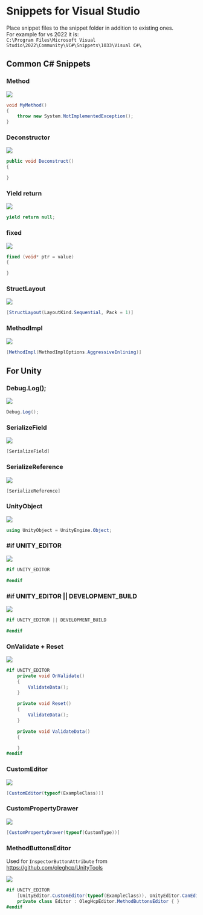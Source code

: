 # Snippets for Visual Studio

Place snippet files to the snippet folder in addition to existing ones.  
For example for vs 2022 it is:  
`C:\Program Files\Microsoft Visual Studio\2022\Community\VC#\Snippets\1033\Visual C#\`

## Common C# Snippets

### Method

![](https://raw.githubusercontent.com/oleghcp/vssnippets/master/_images/mtod.png)

```csharp
void MyMethod()
{
    throw new System.NotImplementedException();
}
```

### Deconstructor

![](https://raw.githubusercontent.com/oleghcp/vssnippets/master/_images/dctor.png)

```csharp
public void Deconstruct()
{

}
```

### Yield return

![](https://raw.githubusercontent.com/oleghcp/vssnippets/master/_images/yr.png)

```csharp
yield return null;
```

### fixed

![](https://raw.githubusercontent.com/oleghcp/vssnippets/master/_images/fixed.png)

```csharp
fixed (void* ptr = value)
{

}
```

### StructLayout

![](https://raw.githubusercontent.com/oleghcp/vssnippets/master/_images/sl.png)

```csharp
[StructLayout(LayoutKind.Sequential, Pack = 1)]
```

### MethodImpl

![](https://raw.githubusercontent.com/oleghcp/vssnippets/master/_images/mi.png)

```csharp
[MethodImpl(MethodImplOptions.AggressiveInlining)]
```

## For Unity

### Debug.Log();

![](https://raw.githubusercontent.com/oleghcp/vssnippets/master/_images/dl.png)

```csharp
Debug.Log();
```

### SerializeField

![](https://raw.githubusercontent.com/oleghcp/vssnippets/master/_images/sf.png)

```csharp
[SerializeField]
```

### SerializeReference

![](https://raw.githubusercontent.com/oleghcp/vssnippets/master/_images/sr.png)

```csharp
[SerializeReference]
```

### UnityObject

![](https://raw.githubusercontent.com/oleghcp/vssnippets/master/_images/uo.png)

```csharp
using UnityObject = UnityEngine.Object;
```

### #if UNITY_EDITOR

![](https://raw.githubusercontent.com/oleghcp/vssnippets/master/_images/ifue.png)

```csharp
#if UNITY_EDITOR

#endif
```

### #if UNITY_EDITOR || DEVELOPMENT_BUILD

![](https://raw.githubusercontent.com/oleghcp/vssnippets/master/_images/ifdb.png)

```csharp
#if UNITY_EDITOR || DEVELOPMENT_BUILD

#endif
```

### OnValidate + Reset

![](https://raw.githubusercontent.com/oleghcp/vssnippets/master/_images/vld.png)

```csharp
#if UNITY_EDITOR
    private void OnValidate()
    {
        ValidateData();
    }

    private void Reset()
    {
        ValidateData();
    }

    private void ValidateData()
    {

    }
#endif
```

### CustomEditor

![](https://raw.githubusercontent.com/oleghcp/vssnippets/master/_images/ce.png)

```csharp
[CustomEditor(typeof(ExampleClass))]
```

### CustomPropertyDrawer

![](https://raw.githubusercontent.com/oleghcp/vssnippets/master/_images/cpd.png)

```csharp
[CustomPropertyDrawer(typeof(CustomType))]
```

### MethodButtonsEditor

Used for `InspectorButtonAttribute` from https://github.com/oleghcp/UnityTools

![](https://raw.githubusercontent.com/oleghcp/vssnippets/master/_images/be.png)

```csharp
#if UNITY_EDITOR
    [UnityEditor.CustomEditor(typeof(ExampleClass)), UnityEditor.CanEditMultipleObjects]
    private class Editor : OlegHcpEditor.MethodButtonsEditor { }
#endif
```
